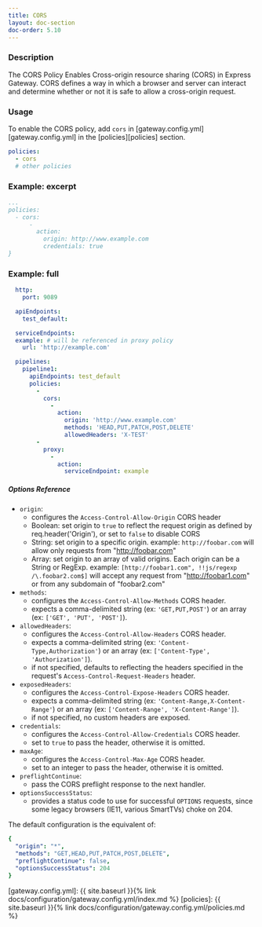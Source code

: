 ```yaml
---
title: CORS
layout: doc-section
doc-order: 5.10
---
```


### Description

The CORS Policy Enables Cross-origin resource sharing (CORS) in Express Gateway.
CORS defines a way in which a browser and server can interact and determine whether or not it is safe to allow a cross-origin request.

### Usage

To enable the CORS policy, add `cors` in [gateway.config.yml][gateway.config.yml] in the [policies][policies] section.
```yaml
policies:
  - cors
  # other policies
```


### Example: excerpt

```yml
...
policies:
  - cors:
      -
        action:
          origin: http://www.example.com
          credentials: true
}
```

### Example: full
```yml
  http:
    port: 9089

  apiEndpoints:
    test_default:

  serviceEndpoints:
  example: # will be referenced in proxy policy
    url: 'http://example.com'

  pipelines:
    pipeline1:
      apiEndpoints: test_default
      policies:
        -
          cors:
            -
              action:
                origin: 'http://www.example.com'
                methods: 'HEAD,PUT,PATCH,POST,DELETE'
                allowedHeaders: 'X-TEST'
        -
          proxy:
            -
              action:
                serviceEndpoint: example

```

##### Options Reference

* `origin`:
  - configures the `Access-Control-Allow-Origin` CORS header
  - Boolean: set origin to `true` to reflect the request origin as defined by req.header('Origin'), or set to `false` to disable CORS
  - String: set origin to a specific origin.  example: `http://foobar.com` will allow only requests from "http://foobar.com"
  - Array: set origin to an array of valid origins. Each origin can be a String or RegExp.  example: `[http://foobar1.com", !!js/regexp /\.foobar2.com$]` will accept any request from "http://foobar1.com" or from any subdomain of "foobar2.com"
* `methods`:
  - configures the `Access-Control-Allow-Methods` CORS header.
  - expects a comma-delimited string (ex: `'GET,PUT,POST'`) or an array (ex: `['GET', 'PUT', 'POST']`).
* `allowedHeaders`:
  - configures the `Access-Control-Allow-Headers` CORS header.
  - expects a comma-delimited string (ex: `'Content-Type,Authorization'`) or an array (ex: `['Content-Type', 'Authorization']`).
  - if not specified, defaults to reflecting the headers specified in the request's `Access-Control-Request-Headers` header.
* `exposedHeaders`:
  - configures the `Access-Control-Expose-Headers` CORS header.
  - expects a comma-delimited string (ex: `'Content-Range,X-Content-Range'`) or an array (ex: `['Content-Range', 'X-Content-Range']`).
  - if not specified, no custom headers are exposed.
* `credentials`:
  - configures the `Access-Control-Allow-Credentials` CORS header.
  - set to `true` to pass the header, otherwise it is omitted.
* `maxAge`:
  - configures the `Access-Control-Max-Age` CORS header.
  - set to an integer to pass the header, otherwise it is omitted.
* `preflightContinue`:
  - pass the CORS preflight response to the next handler.
* `optionsSuccessStatus`:
  - provides a status code to use for successful `OPTIONS` requests, since some legacy browsers (IE11, various SmartTVs) choke on 204.

The default configuration is the equivalent of:

```yaml
{
  "origin": "*",
  "methods": "GET,HEAD,PUT,PATCH,POST,DELETE",
  "preflightContinue": false,
  "optionsSuccessStatus": 204
}
```

[gateway.config.yml]: {{ site.baseurl }}{% link docs/configuration/gateway.config.yml/index.md %}
[policies]: {{ site.baseurl }}{% link docs/configuration/gateway.config.yml/policies.md %}
